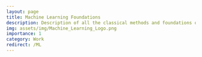 ```yaml
---
layout: page
title: Machine Learning Foundations
description: Description of all the classical methods and foundations of Deep learning.
img: assets/img/Machine_Learning_Logo.png
importance: 1
category: Work
redirect: /ML
---
```

